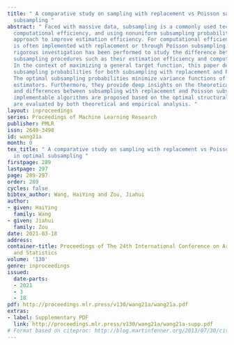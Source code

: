```yaml
---
title: " A comparative study on sampling with replacement vs Poisson sampling in optimal
  subsampling "
abstract: " Faced with massive data, subsampling is a commonly used technique to improve
  computational efficiency, and using nonuniform subsampling probabilities is an effective
  approach to improve estimation efficiency. For computational efficiency, subsampling
  is often implemented with replacement or through Poisson subsampling. However, no
  rigorous investigation has been performed to study the difference between the two
  subsampling procedures such as their estimation efficiency and computational convenience.
  In the context of maximizing a general target function, this paper derives optimal
  subsampling probabilities for both subsampling with replacement and Poisson subsampling.
  The optimal subsampling probabilities minimize variance functions of the subsampling
  estimators. Furthermore, they provide deep insights on the theoretical similarities
  and differences between subsampling with replacement and Poisson subsampling. Practically
  implementable algorithms are proposed based on the optimal structural results, which
  are evaluated by both theoretical and empirical analysis. "
layout: inproceedings
series: Proceedings of Machine Learning Research
publisher: PMLR
issn: 2640-3498
id: wang21a
month: 0
tex_title: " A comparative study on sampling with replacement vs Poisson sampling
  in optimal subsampling "
firstpage: 289
lastpage: 297
page: 289-297
order: 289
cycles: false
bibtex_author: Wang, HaiYing and Zou, Jiahui
author:
- given: HaiYing
  family: Wang
- given: Jiahui
  family: Zou
date: 2021-03-18
address:
container-title: Proceedings of The 24th International Conference on Artificial Intelligence
  and Statistics
volume: '130'
genre: inproceedings
issued:
  date-parts:
  - 2021
  - 3
  - 18
pdf: http://proceedings.mlr.press/v130/wang21a/wang21a.pdf
extras:
- label: Supplementary PDF
  link: http://proceedings.mlr.press/v130/wang21a/wang21a-supp.pdf
# Format based on citeproc: http://blog.martinfenner.org/2013/07/30/citeproc-yaml-for-bibliographies/
---
```

